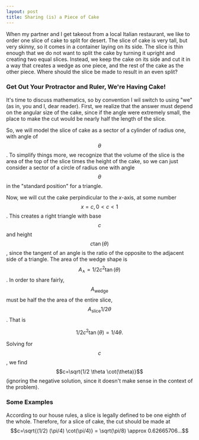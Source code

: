 ```yaml
---
layout: post
title: Sharing (is) a Piece of Cake
---
```


When my partner and I get takeout from a local Italian restaurant, we like to order one slice of cake to split for desert. The slice of cake is very tall, but very skinny, so it comes in a container laying on its side. The slice is thin enough that we do not want to split the cake by turning it upright and creating two equal slices. Instead, we keep the cake on its side and cut it in a way that creates a wedge as one piece, and the rest of the cake as the other piece. Where should the slice be made to result in an even split? 

### Get Out Your Protractor and Ruler, We're Having Cake!

It's time to discuss mathematics, so by convention I wil switch to using "we" (as in, you and I, dear reader). First, we realize that the answer must depend on the angular size of the cake, since if the angle were extremely small, the place to make the cut would be nearly half the length of the slice. 

So, we will model the slice of cake as a sector of a cylinder of radius one, with angle of $$\theta$$. To simplify things more, we recognize that the volume of the slice is the area of the top of the slice times the height of the cake, so we can just consider a sector of a circle of radius one with angle $$\theta$$ in the "standard position" for a triangle.

Now, we will cut the cake perpindicular to the $x$-axis, at some number $$x=c, 0<c<1$$. This creates a right triangle with base $$c$$ and height $$c \tan(\theta)$$, since the tangent of an angle is the ratio of the opposite to the adjacent side of a triangle. The area of the wedge shape is $$A_{\wedge} = 1/2 c^2 \tan(\theta)$$. In order to share fairly, $$A_{\text{wedge}}$$ must be half the the area of the entire slice, $$A_{\text{slice}}1/2 \theta $$. That is

$$1/2 c^2 \tan(\theta) = 1/4 \theta .$$

Solving for $$c$$, we find $$c=\sqrt{1/2 \theta \cot(\theta)}$$ (ignoring the negative solution, since it doesn't make sense in the context of the problem). 

### Some Examples

According to our house rules, a slice is legally defined to be one eighth of the whole. Therefore, for a slice of cake, the cut should be made at $$c=\sqrt{(1/2) (\pi/4) \cot(\pi/4)} = \sqrt(\pi/8) \approx 0.62665706...$$

